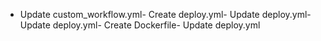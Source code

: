 - Update custom_workflow.yml- Create deploy.yml- Update deploy.yml- Update deploy.yml- Create Dockerfile- Update deploy.yml